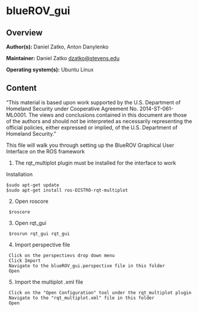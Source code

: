 # blueROV_gui

## Overview

**Author(s):** Daniel Zatko, Anton Danylenko

**Maintainer:** Daniel Zatko <dzatko@stevens.edu>

**Operating system(s):** Ubuntu Linux


## Content
“This material is based upon work supported by the U.S. Department of Homeland Security under Cooperative Agreement No. 2014-ST-061-ML0001. The views and conclusions contained in this document are those of the authors and should not be interpreted as necessarily representing the official policies, either expressed or implied, of the U.S. Department of Homeland Security.”


This file will walk you through setting up the BlueROV Graphical User Interface on the ROS framework

1. The rqt_multiplot plugin must be installed for the interface to work

Installation 
  ```shell 
  $sudo apt-get update
  $sudo apt-get install ros-DISTRO-rqt-multiplot
  ```
2. Open roscore
 ```shell
  $roscore
 ```
3. Open rqt_gui
 ```shell
  $rosrun rqt_gui rqt_gui
 ```
4. Import perspective file
 ```shell
  Click on the perspectievs drop down menu
  Click Import
  Navigate to the blueROV_gui.perspective file in this folder
  Open
   ```
5. Import the multiplot .xml file
 ```shell
  Click on the "Open Configuration" tool under the rqt_multiplot plugin
  Navigate to the "rqt_multiplot.xml" file in this folder
  Open
 ```
